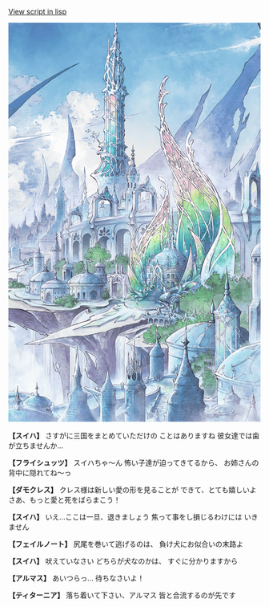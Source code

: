 [View script in lisp](../scripts/110140123.txt)

![fairy_world.png](../images/backgrounds/fairy_world.png)

**【スイハ】**
さすがに三国をまとめていただけの
ことはありますね
彼女達では歯が立ちませんか…

**【フライシュッツ】**
スイハちゃ～ん
怖い子達が迫ってきてるから、
お姉さんの背中に隠れてね～っ

**【ダモクレス】**
クレス様は新しい愛の形を見ることが
できて、とても嬉しいよ
さあ、もっと愛と死をばらまこう！

**【スイハ】**
いえ…ここは一旦、退きましょう
焦って事をし損じるわけには
いきません

**【フェイルノート】**
尻尾を巻いて逃げるのは、
負け犬にお似合いの末路よ

**【スイハ】**
吠えていなさい
どちらが犬なのかは、
すぐに分かりますから

**【アルマス】**
あいつらっ…
待ちなさいよ！

**【ティターニア】**
落ち着いて下さい、アルマス
皆と合流するのが先です